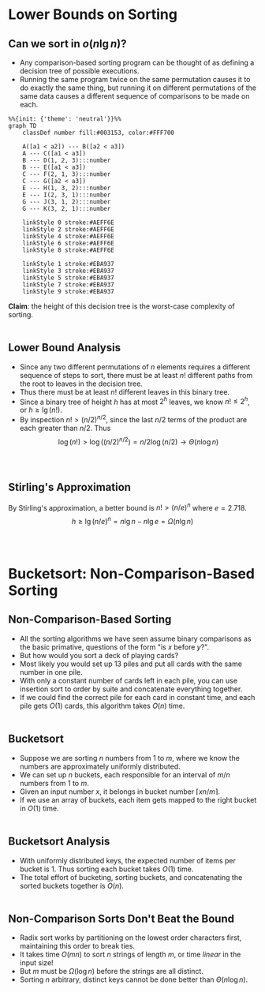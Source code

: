 # Lower Bounds on Sorting
## Can we sort in $o(n\lg{n})$?
- Any comparison-based sorting program can be thought of as defining a decision tree of possible executions.
- Running the same program twice on the same permutation causes it to do exactly the same thing, but running it on different permutations of the same data causes a different sequence of comparisons to be made on each.

```mermaid
%%{init: {'theme': 'neutral'}}%%
graph TD
    classDef number fill:#003153, color:#FFF700

    A([a1 < a2]) --- B([a2 < a3])
    A --- C([a1 < a3])
    B --- D(1, 2, 3):::number
    B --- E([a1 < a3])
    C --- F(2, 1, 3):::number
    C --- G([a2 < a3])
    E --- H(1, 3, 2):::number
    E --- I(2, 3, 1):::number
    G --- J(3, 1, 2):::number
    G --- K(3, 2, 1):::number

    linkStyle 0 stroke:#AEFF6E
    linkStyle 2 stroke:#AEFF6E
    linkStyle 4 stroke:#AEFF6E
    linkStyle 6 stroke:#AEFF6E
    linkStyle 8 stroke:#AEFF6E

    linkStyle 1 stroke:#EBA937
    linkStyle 3 stroke:#EBA937
    linkStyle 5 stroke:#EBA937
    linkStyle 7 stroke:#EBA937
    linkStyle 9 stroke:#EBA937
```

**Claim**: the height of this decision tree is the worst-case complexity of sorting.
<br></br>

## Lower Bound Analysis
- Since any two different permutations of $n$ elements requires a different sequence of steps to sort, there must be at least $n!$ different paths from the root to leaves in the decision tree.
- Thus there must be at least $n!$ different leaves in this binary tree.
- Since a binary tree of height $h$ has at most $2^h$ leaves, we know $n!\le 2^h$, or $h\ge \lg{(n!)}$.
- By inspection $n! \gt (n / 2)^{n / 2}$, since the last $n / 2$ terms of the product are each greater than $n / 2$. Thus
$$\log{(n!)}\gt\log{((n / 2)^{n / 2})}=n / 2\log{(n / 2)}\to\Theta{(n\log{n})}$$
<br></br>

## Stirling's Approximation
By Stirling's approximation, a better bound is $n!\gt (n / e)^{n}$ where $e = 2.718$.
$$h\ge\lg{(n/e)^n} = n\lg{n} - n\lg{e} = \Omega{(n\lg{n})}$$
<br></br>

# Bucketsort: Non-Comparison-Based Sorting
## Non-Comparison-Based Sorting
- All the sorting algorithms we have seen assume binary comparisons as the basic primative, questions of the form "is $x$ before $y$?".
- But how would you sort a deck of playing cards?
- Most likely you would set up 13 piles and put all cards with the same number in one pile.
- With only a constant number of cards left in each pile, you can use insertion sort to order by suite and concatenate everything together.
- If we could find the correct pile for each card in constant time, and each pile gets $O(1)$ cards, this algorithm takes $O(n)$ time.
<br></br>

## Bucketsort
- Suppose we are sorting $n$ numbers from $1$ to $m$, where we know the numbers are approximately uniformly distributed.
- We can set up $n$ buckets, each responsible for an interval of $m / n$ numbers from $1$ to $m$.
- Given an input number $x$, it belongs in bucket number $\lceil xn / m\rceil$.
- If we use an array of buckets, each item gets mapped to the right bucket in $O(1)$ time.
<br></br>

## Bucketsort Analysis
- With uniformly distributed keys, the expected number of items per bucket is $1$. Thus sorting each bucket takes $O(1)$ time.
- The total effort of bucketing, sorting buckets, and concatenating the sorted buckets together is $O(n)$.
<br></br>

## Non-Comparison Sorts Don't Beat the Bound
- Radix sort works by partitioning on the lowest order characters first, maintaining this order to break ties.
- It takes time $O(mn)$ to sort $n$ strings of length $m$, or time *linear* in the input size!
- But $m$ must be $\Omega{(\log{n})}$ before the strings are all distinct.
- Sorting $n$ arbitrary, distinct keys cannot be done better than $\Theta{(n\log{n})}$.
<br></br>
